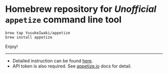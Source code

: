 # Homebrew repository for *Unofficial* `appetize` command line tool

```
brew tap YusukeIwaki/appetize
brew install appetize
```

Enjoy!

---

* Detailed instruction can be found [here](https://github.com/YusukeIwaki/appetize-cli).
* API token is also required. See [appetize.io](https://appetize.io/docs#request-api-token) docs for detail.